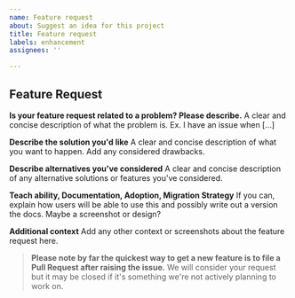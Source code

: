 ```yaml
---
name: Feature request
about: Suggest an idea for this project
title: Feature request
labels: enhancement
assignees: ''

---
```


## Feature Request

**Is your feature request related to a problem? Please describe.**
A clear and concise description of what the problem is. Ex. I have an issue when [...]

**Describe the solution you'd like**
A clear and concise description of what you want to happen. Add any considered drawbacks.

**Describe alternatives you've considered**
A clear and concise description of any alternative solutions or features you've considered.

**Teach ability, Documentation, Adoption, Migration Strategy**
If you can, explain how users will be able to use this and possibly write out a version the docs.
Maybe a screenshot or design?

**Additional context**
Add any other context or screenshots about the feature request here.

>**Please note by far the quickest way to get a new feature is to file a Pull Request after raising the issue.**
>We will consider your request but it may be closed if it's something we're not actively planning to work on.
